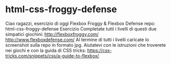 # html-css-froggy-defense
Ciao ragazzi,
esercizio di oggi Flexbox Froggy & Flexbox Defense
repo: html-css-froggy-defense
Esercizio
Completate tutti i livelli di questi due simpatici giochini:
http://flexboxfroggy.com/
http://www.flexboxdefense.com/
Al termine di tutti i livelli caricate lo screenshot sulla repo in formato jpg.
Aiutatevi con le istruzioni che troverete nei giochi e con la guida di CSS tricks:
https://css-tricks.com/snippets/css/a-guide-to-flexbox/
